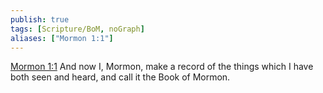 ```yaml
---
publish: true
tags: [Scripture/BoM, noGraph]
aliases: ["Mormon 1:1"]
---
```

[Mormon 1:1](https://churchofjesuschrist.org/study/scriptures/bofm/morm/1?lang=eng&id=p1#p1) And now I, Mormon, make a record of the things which I have both seen and heard, and call it the Book of Mormon.
